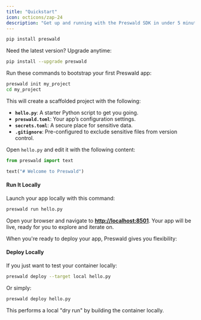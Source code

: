 ```yaml
---
title: "Quickstart"
icon: octicons/zap-24
description: "Get up and running with the Preswald SDK in under 5 minutes"
---
```


<Steps>

  <Step title="Install the Preswald SDK">

```bash
pip install preswald
```

<Tip>Need the latest version? Upgrade anytime:</Tip>

```bash
pip install --upgrade preswald
```

</Step>

  <Step title="Set Up Your First Project">

Run these commands to bootstrap your first Preswald app:

```bash
preswald init my_project
cd my_project
```

This will create a scaffolded project with the following:

- **`hello.py`**: A starter Python script to get you going.
- **`preswald.toml`**: Your app’s configuration settings.
- **`secrets.toml`**: A secure place for sensitive data.
- **`.gitignore`**: Pre-configured to exclude sensitive files from version control.

</Step>

  <Step title="Write Your First App">

Open `hello.py` and edit it with the following content:

```python
from preswald import text

text("# Welcome to Preswald")
```

#### Run It Locally

Launch your app locally with this command:

```bash
preswald run hello.py
```

Open your browser and navigate to **[http://localhost:8501](http://localhost:8501)**. Your app will be live, ready for you to explore and iterate on.

</Step>

  <Step title="Deploy Your App">

When you're ready to deploy your app, Preswald gives you flexibility:

#### Deploy Locally

If you just want to test your container locally:

```bash
preswald deploy --target local hello.py
```

Or simply:

```bash
preswald deploy hello.py
```

This performs a local "dry run" by building the container locally.

</Step>

</Steps>